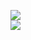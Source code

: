 [![](https://img.shields.io/badge/Made%20With-Github%20Spray-lightgrey.svg?style=for-the-badge&logo=github)](https://github.com/Annihil/github-spray#10443)  
[![](https://i.imgur.com/2DrTn0Z.gif)](https://github.com/Annihil/github-spray)